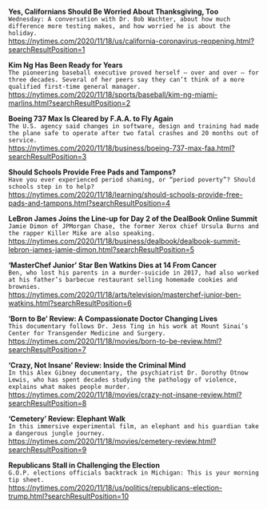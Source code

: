 **Yes, Californians Should Be Worried About Thanksgiving, Too**\
`Wednesday: A conversation with Dr. Bob Wachter, about how much difference more testing makes, and how worried he is about the holiday.`\
https://nytimes.com/2020/11/18/us/california-coronavirus-reopening.html?searchResultPosition=1

**Kim Ng Has Been Ready for Years**\
`The pioneering baseball executive proved herself — over and over — for three decades. Several of her peers say they can’t think of a more qualified first-time general manager.`\
https://nytimes.com/2020/11/18/sports/baseball/kim-ng-miami-marlins.html?searchResultPosition=2

**Boeing 737 Max Is Cleared by F.A.A. to Fly Again**\
`The U.S. agency said changes in software, design and training had made the plane safe to operate after two fatal crashes and 20 months out of service.`\
https://nytimes.com/2020/11/18/business/boeing-737-max-faa.html?searchResultPosition=3

**Should Schools Provide Free Pads and Tampons?**\
`Have you ever experienced period shaming, or “period poverty”? Should schools step in to help?`\
https://nytimes.com/2020/11/18/learning/should-schools-provide-free-pads-and-tampons.html?searchResultPosition=4

**LeBron James Joins the Line-up for Day 2 of the DealBook Online Summit**\
`Jamie Dimon of JPMorgan Chase, the former Xerox chief Ursula Burns and the rapper Killer Mike are also speaking.`\
https://nytimes.com/2020/11/18/business/dealbook/dealbook-summit-lebron-james-jamie-dimon.html?searchResultPosition=5

**‘MasterChef Junior’ Star Ben Watkins Dies at 14 From Cancer**\
`Ben, who lost his parents in a murder-suicide in 2017, had also worked at his father’s barbecue restaurant selling homemade cookies and brownies.`\
https://nytimes.com/2020/11/18/arts/television/masterchef-junior-ben-watkins.html?searchResultPosition=6

**‘Born to Be’ Review: A Compassionate Doctor Changing Lives**\
`This documentary follows Dr. Jess Ting in his work at Mount Sinai’s Center for Transgender Medicine and Surgery.`\
https://nytimes.com/2020/11/18/movies/born-to-be-review.html?searchResultPosition=7

**‘Crazy, Not Insane’ Review: Inside the Criminal Mind**\
`In this Alex Gibney documentary, the psychiatrist Dr. Dorothy Otnow Lewis, who has spent decades studying the pathology of violence, explains what makes people murder.`\
https://nytimes.com/2020/11/18/movies/crazy-not-insane-review.html?searchResultPosition=8

**‘Cemetery’ Review: Elephant Walk**\
`In this immersive experimental film, an elephant and his guardian take a dangerous jungle journey.`\
https://nytimes.com/2020/11/18/movies/cemetery-review.html?searchResultPosition=9

**Republicans Stall in Challenging the Election**\
`G.O.P. elections officials backtrack in Michigan: This is your morning tip sheet.`\
https://nytimes.com/2020/11/18/us/politics/republicans-election-trump.html?searchResultPosition=10

